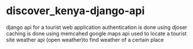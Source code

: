 # discover_kenya-django-api
django api for a tourist web application
authentication is done using djoser
caching is done using memcahed
google maps api used to locate a tourist site
weather api (open weather)to find weather of a certain place
